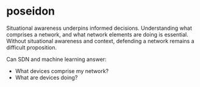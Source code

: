 # poseidon

Situational awareness underpins informed decisions. Understanding what comprises a network, and what network elements are doing is essential.  Without situational awareness and context, defending a network remains a difficult proposition. 

Can SDN and machine learning answer:
* What devices comprise my network?
* What are devices doing?


